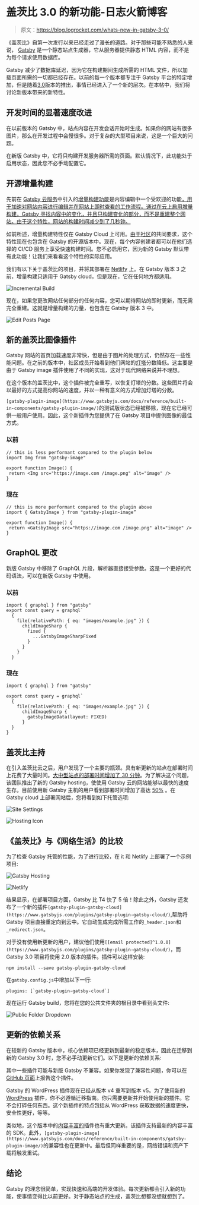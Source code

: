 # 盖茨比 3.0 的新功能-日志火箭博客

> 原文：<https://blog.logrocket.com/whats-new-in-gatsby-3-0/>

《盖茨比》自第一次发行以来已经走过了漫长的道路。对于那些可能不熟悉的人来说， [Gatsby](https://www.gatsbyjs.com/) 是一个静态站点生成器，它从服务器提供静态 HTML 内容，而不是为每个请求使用数据库。

Gatsby 减少了数据库延迟，因为它在构建期间生成所需的 HTML 文件，所以加载页面所需的一切都已经存在。以前的每一个版本都专注于 Gatsby 平台的特定增加，但是随着[3.0](https://www.gatsbyjs.com/blog/gatsby-v3/)版本的推出，事情已经进入了一个新的层次。在本帖中，我们将讨论新版本带来的新特性。

## 开发时间的显著速度改进

在以前版本的 Gatsby 中，站点内容在开发会话开始时生成。如果你的网站有很多图片，那么在开发过程中会慢很多。对于复杂的大型项目来说，这是一个巨大的问题。

在新版 Gatsby 中，它将只构建开发服务器所需的页面。默认情况下，此功能处于启用状态，因此您不必手动配置它。

## 开源增量构建

先前在 [Gatsby 云服务](https://www.gatsbyjs.com/products/cloud/)中引入的[增量构建功能](https://www.gatsbyjs.com/blog/2020-04-22-announcing-incremental-builds/)是内容编辑中一个受欢迎的功能[，用于加速对网站内容进行编辑并在网站上即时查看的工作流程。通过在云上启用增量构建，Gatsby 寻找内容中的变化，并且只构建变化的部分，而不是重建整个网站。由于这个特性，网站的构建时间减少到了几秒钟。](https://www.gatsbyjs.com/blog/2020-04-22-announcing-incremental-builds/)

如前所述，增量构建特性仅在 Gatsby Cloud 上可用。[由于社区](https://www.gatsbyjs.com/blog/2020-04-22-announcing-incremental-builds/)的共同要求，这个特性现在也包含在 Gatsby 的开源版本中。现在，每个内容创建者都可以在他们选择的 CI/CD 服务上享受快速构建时间。您不必启用它，因为新的 Gatsby 默认带有此功能！让我们来看看这个特性的实际应用。

我们有以下关于盖茨比的项目，并将其部署在 [Netlify](https://www.netlify.com/) 上。在 Gatsby 版本 3 之前，增量构建只适用于 Gatsby cloud，但是现在，它在任何地方都适用。

![Incremental Build](img/4c99c16d4901828061648eba6d4f5259.png)

现在，如果您更改网站任何部分的任何内容，您可以期待网站的即时更新，而无需完全重建。这就是增量构建的力量，也包含在 Gatsby 版本 3 中。

![Edit Posts Page](img/05cedd67d35e15e81e6796bb1706ac23.png)

## 新的盖茨比图像插件

Gatsby 网站的首页加载速度非常快，但是由于图片的处理方式，仍然存在一些性能问题。在之前的版本中，社区成员开始看到他们网站的[灯塔](https://developers.google.com/web/tools/lighthouse)分数降低。这主要是由于 Gatsby image 插件使用了不同的实现，这对于现代网络来说并不理想。

在这个版本的盖茨比中，这个插件被完全重写，以恢复灯塔的分数。这些图片将会以最好的方式提高你网站的速度，并以一种有意义的方式增加灯塔的分数。

`[gatsby-plugin-image](https://www.gatsbyjs.com/docs/reference/built-in-components/gatsby-plugin-image/)`的测试版状态已经被移除，现在它已经可供一般用户使用。因此，这个新插件为您提供了在 Gatsby 项目中提供图像的最佳方式。

### 以前

```
// this is less performant compared to the plugin below
import Img from "gatsby-image"

export function Image() {
 return <Img src="https://image.com /image.png" alt="image" />
}

```

### 现在

```
// this is more performant compared to the plugin above
import { GatsbyImage } from "gatsby-plugin-image”

export function Image() {
 return <GatsbyImage src="https://image.com /image.png" alt="image" />
}

```

## GraphQL 更改

新版 Gatsby 中移除了 GraphQL 片段，解析器直接接受参数。这是一个更好的代码语法，可以在新版 Gatsby 中使用。

### 以前

```
import { graphql } from "gatsby"
export const query = graphql`
  {
    file(relativePath: { eq: "images/example.jpg" }) {
      childImageSharp {
        fixed {
          ...GatsbyImageSharpFixed
        }
      }
    }
  }

```

### 现在

```
import { graphql } from "gatsby"

export const query = graphql`
  {
    file(relativePath: { eq: "images/example.jpg" }) {
      childImageSharp {
        gatsbyImageData(layout: FIXED)
      }
  }
}

```

## 盖茨比主持

在引入盖茨比云之后，用户发现了一个主要的瓶颈。具有新更新的站点在部署时间上花费了大量时间。[大中型站点的部署时间增加了 30 分钟](https://www.gatsbyjs.com/blog/gatsbyconf-product-announcements/)。为了解决这个问题，该团队推出了新的 Gatsby hosting，使使用 Gatsby 云的网站能够以最快的速度生存。目前使用新 Gatsby 主机的用户看到部署时间增加了高达 [50%](https://www.gatsbyjs.com/blog/gatsbyconf-product-announcements/) 。在 Gatsby cloud 上部署网站后，您将看到如下托管选项:

![Site Settings](img/78e76d604864941774997caed5b85638.png)

![Hosting Icon](img/f6e1c2f07492feed1b5a6654b4d105c7.png)

## 《盖茨比》与《网络生活》的比较

为了检查 Gatsby 托管的性能，为了进行比较，在 it 和 Netlify 上部署了一个示例项目:

![Gatsby Hosting](img/bc49ac5f88afd822c157b41306dfe089.png)

![Netlify](img/3eabaf1f4995d66416c9c5c2880289ee.png)

结果显示，在部署项目方面，Gatsby 比 T4 快了 5 倍！除此之外，Gatsby 还发布了一个新的插件`[gatsby-plugin-gatsby-cloud](https://www.gatsbyjs.com/plugins/gatsby-plugin-gatsby-cloud/)`,帮助将 Gatsby 项目直接重定向到云中。它自动生成完成所需工作的`_header.json`和`_redirect.json`。

对于没有使用新更新的用户，建议他们使用`[[email protected]^1.0.0](https://www.gatsbyjs.com/plugins/gatsby-plugin-gatsby-cloud/)`，而 Gatsby 3.0 项目将使用 2.0 版本的插件。插件可以这样安装:

```
npm install --save gatsby-plugin-gatsby-cloud

```

在`gatsby.config.js`中增加以下一行:

```
plugins: [`gatsby-plugin-gatsby-cloud`]

```

现在运行 Gatsby build，您将在您的公共文件夹的根目录中看到头文件:

![Public Folder Dropdown](img/a16ceee5ea2ed10bd4515c84c0c01393.png)

## 更新的依赖关系

在较新的 Gatsby 版本中，核心依赖项已经更新到最新的稳定版本，因此在迁移到新的 Gatsby 3.0 时，您不必手动更新它们。以下是更新的依赖关系:

其中一些插件可能与新版 Gatsby 不兼容。如果你发现了兼容性问题，你可以在 [GitHub 页面](https://github.com/gatsbyjs/gatsby)上报告这个插件。

Gatsby 的 WordPress 插件现在已经从版本 v4 重写到版本 v5。为了使用新的 [WordPress](https://wordpress.org/) 插件，你不必遵循迁移指南。你只需要更新并开始使用新的插件。它不会打碎任何东西。这个新插件的特点包括从 WordPress 获取数据的速度更快，安全性更好，等等。

类似地，这个版本中的[内容丰富的](https://www.contentful.com/)插件也有重大更新。该插件支持最新的内容丰富的 SDK。此外，`[gatsby-plugin-image](https://www.gatsbyjs.com/docs/reference/built-in-components/gatsby-plugin-image/)`的兼容性也在更新中。最后但同样重要的是，网络错误和资产下载将触发重试。

## 结论

Gatsby 的理念很简单，实现快速和高端的开发体验。每次更新都会引入新的功能，使事情变得比以前更好。对于静态站点的生成，盖茨比想都没想就想到了。